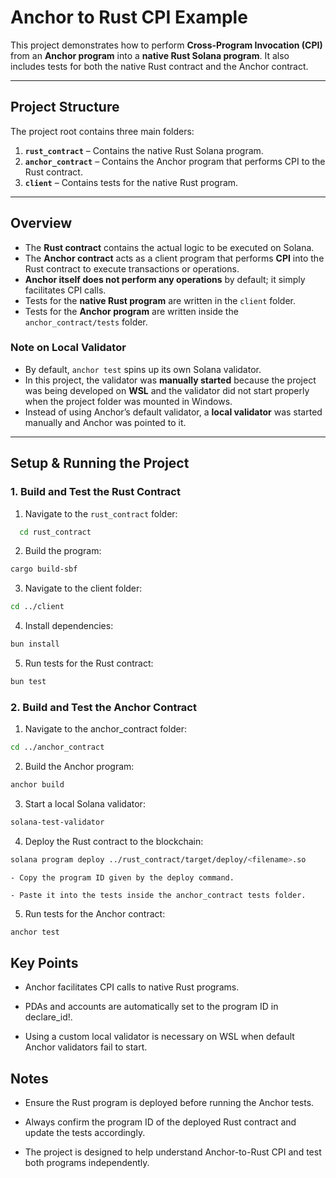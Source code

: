 # Anchor to Rust CPI Example

This project demonstrates how to perform **Cross-Program Invocation (CPI)** from an **Anchor program** into a **native Rust Solana program**. It also includes tests for both the native Rust contract and the Anchor contract.  

---

## Project Structure

The project root contains three main folders:

1. **`rust_contract`** – Contains the native Rust Solana program.
2. **`anchor_contract`** – Contains the Anchor program that performs CPI to the Rust contract.
3. **`client`** – Contains tests for the native Rust program.

---

## Overview

- The **Rust contract** contains the actual logic to be executed on Solana.
- The **Anchor contract** acts as a client program that performs **CPI** into the Rust contract to execute transactions or operations.
- **Anchor itself does not perform any operations** by default; it simply facilitates CPI calls.
- Tests for the **native Rust program** are written in the `client` folder.
- Tests for the **Anchor program** are written inside the `anchor_contract/tests` folder.

### Note on Local Validator

- By default, `anchor test` spins up its own Solana validator.
- In this project, the validator was **manually started** because the project was being developed on **WSL** and the validator did not start properly when the project folder was mounted in Windows.
- Instead of using Anchor’s default validator, a **local validator** was started manually and Anchor was pointed to it.

---

## Setup & Running the Project

### 1. Build and Test the Rust Contract

1. Navigate to the `rust_contract` folder:  

 ```bash
   cd rust_contract
```
2. Build the program:
```bash
cargo build-sbf
```
3. Navigate to the client folder:
```bash
cd ../client
```

4. Install dependencies:

```bash
bun install
```

5. Run tests for the Rust contract:

```bash
bun test
```
### 2. Build and Test the Anchor Contract

1. Navigate to the anchor_contract folder:

```bash
cd ../anchor_contract
```

2. Build the Anchor program:
```bash
anchor build
```

3. Start a local Solana validator:
```bash
solana-test-validator
```

4. Deploy the Rust contract to the blockchain:
```bash
solana program deploy ../rust_contract/target/deploy/<filename>.so
```

    - Copy the program ID given by the deploy command.

    - Paste it into the tests inside the anchor_contract tests folder.

5. Run tests for the Anchor contract:
```bash
anchor test
```

## Key Points
 - Anchor facilitates CPI calls to native Rust programs.

 - PDAs and accounts are automatically set to the program ID in declare_id!.

 - Using a custom local validator is necessary on WSL when default Anchor validators fail to start.

## Notes

 - Ensure the Rust program is deployed before running the Anchor tests.

 - Always confirm the program ID of the deployed Rust contract and update the tests accordingly.

 - The project is designed to help understand Anchor-to-Rust CPI and test both programs independently.